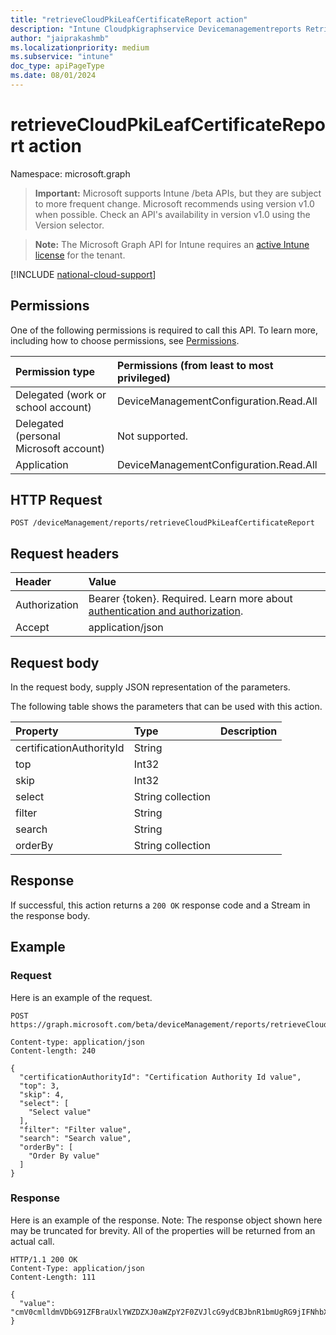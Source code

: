 ```yaml
---
title: "retrieveCloudPkiLeafCertificateReport action"
description: "Intune Cloudpkigraphservice Devicemanagementreports Retrievecloudpkileafcertificatereport Api ."
author: "jaiprakashmb"
ms.localizationpriority: medium
ms.subservice: "intune"
doc_type: apiPageType
ms.date: 08/01/2024
---
```


# retrieveCloudPkiLeafCertificateReport action

Namespace: microsoft.graph

> **Important:** Microsoft supports Intune /beta APIs, but they are subject to more frequent change. Microsoft recommends using version v1.0 when possible. Check an API's availability in version v1.0 using the Version selector.

> **Note:** The Microsoft Graph API for Intune requires an [active Intune license](https://go.microsoft.com/fwlink/?linkid=839381) for the tenant.



[!INCLUDE [national-cloud-support](../../includes/all-clouds.md)]

## Permissions
One of the following permissions is required to call this API. To learn more, including how to choose permissions, see [Permissions](/graph/permissions-reference).

|Permission type|Permissions (from least to most privileged)|
|:---|:---|
|Delegated (work or school account)|DeviceManagementConfiguration.Read.All|
|Delegated (personal Microsoft account)|Not supported.|
|Application|DeviceManagementConfiguration.Read.All|

## HTTP Request
<!-- {
  "blockType": "ignored"
}
-->
``` http
POST /deviceManagement/reports/retrieveCloudPkiLeafCertificateReport
```

## Request headers
|Header|Value|
|:---|:---|
|Authorization|Bearer {token}. Required. Learn more about [authentication and authorization](/graph/auth/auth-concepts).|
|Accept|application/json|

## Request body
In the request body, supply JSON representation of the parameters.

The following table shows the parameters that can be used with this action.

|Property|Type|Description|
|:---|:---|:---|
|certificationAuthorityId|String||
|top|Int32||
|skip|Int32||
|select|String collection||
|filter|String||
|search|String||
|orderBy|String collection||



## Response
If successful, this action returns a `200 OK` response code and a Stream in the response body.

## Example

### Request
Here is an example of the request.
``` http
POST https://graph.microsoft.com/beta/deviceManagement/reports/retrieveCloudPkiLeafCertificateReport

Content-type: application/json
Content-length: 240

{
  "certificationAuthorityId": "Certification Authority Id value",
  "top": 3,
  "skip": 4,
  "select": [
    "Select value"
  ],
  "filter": "Filter value",
  "search": "Search value",
  "orderBy": [
    "Order By value"
  ]
}
```

### Response
Here is an example of the response. Note: The response object shown here may be truncated for brevity. All of the properties will be returned from an actual call.
``` http
HTTP/1.1 200 OK
Content-Type: application/json
Content-Length: 111

{
  "value": "cmV0cmlldmVDbG91ZFBraUxlYWZDZXJ0aWZpY2F0ZVJlcG9ydCBJbnR1bmUgRG9jIFNhbXBsZSAtMjA0MzMyNDUxNA=="
}
```

